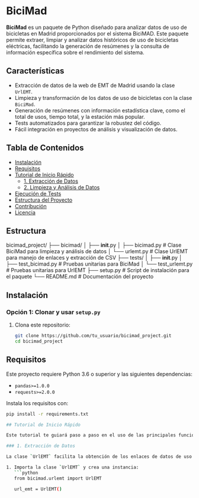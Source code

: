 # BiciMad

**BiciMad** es un paquete de Python diseñado para analizar datos de uso de bicicletas en Madrid proporcionados por el sistema BiciMAD. Este paquete permite extraer, limpiar y analizar datos históricos de uso de bicicletas eléctricas, facilitando la generación de resúmenes y la consulta de información específica sobre el rendimiento del sistema.

## Características

- Extracción de datos de la web de EMT de Madrid usando la clase `UrlEMT`.
- Limpieza y transformación de los datos de uso de bicicletas con la clase `BiciMad`.
- Generación de resúmenes con información estadística clave, como el total de usos, tiempo total, y la estación más popular.
- Tests automatizados para garantizar la robustez del código.
- Fácil integración en proyectos de análisis y visualización de datos.

## Tabla de Contenidos

- [Instalación](#instalación)
- [Requisitos](#requisitos)
- [Tutorial de Inicio Rápido](#tutorial-de-inicio-rápido)
  - [1. Extracción de Datos](#1-extracción-de-datos)
  - [2. Limpieza y Análisis de Datos](#2-limpieza-y-análisis-de-datos)
- [Ejecución de Tests](#ejecución-de-tests)
- [Estructura del Proyecto](#estructura-del-proyecto)
- [Contribución](#contribución)
- [Licencia](#licencia)

## Estructura 

bicimad_project/
├── bicimad/
│   ├── __init__.py
│   ├── bicimad.py            # Clase BiciMad para limpieza y análisis de datos
│   └── urlemt.py             # Clase UrlEMT para manejo de enlaces y extracción de CSV
├── tests/
│   ├── __init__.py
│   ├── test_bicimad.py       # Pruebas unitarias para BiciMad
│   └── test_urlemt.py        # Pruebas unitarias para UrlEMT
├── setup.py                  # Script de instalación para el paquete
└── README.md                 # Documentación del proyecto

## Instalación

### Opción 1: Clonar y usar `setup.py`

1. Clona este repositorio:
   ```bash
   git clone https://github.com/tu_usuario/bicimad_project.git
   cd bicimad_project

## Requisitos

Este proyecto requiere Python 3.6 o superior y las siguientes dependencias:

- `pandas>=1.0.0`
- `requests>=2.0.0`

Instala los requisitos con:
```bash
pip install -r requirements.txt

## Tutorial de Inicio Rápido

Este tutorial te guiará paso a paso en el uso de las principales funcionalidades de `BiciMad`.

### 1. Extracción de Datos

La clase `UrlEMT` facilita la obtención de los enlaces de datos de uso de bicicletas desde el sitio web de EMT de Madrid.

1. Importa la clase `UrlEMT` y crea una instancia:
   ```python
   from bicimad.urlemt import UrlEMT

   url_emt = UrlEMT()
